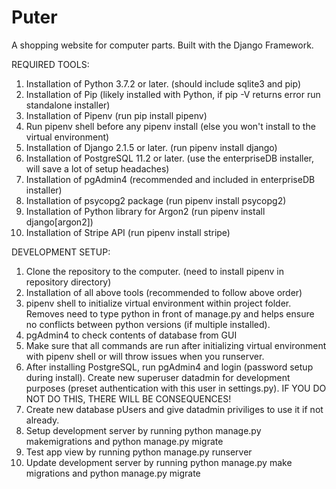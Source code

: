 # Puter
A shopping website for computer parts. Built with the Django Framework.

REQUIRED TOOLS: <br>
1. Installation of Python 3.7.2 or later. (should include sqlite3 and pip) <br>
2. Installation of Pip (likely installed with Python, if pip -V returns error run standalone installer) <br>
3. Installation of Pipenv (run pip install pipenv) <br>
4. Run pipenv shell before any pipenv install (else you won't install to the virtual environment) <br>
4. Installation of Django 2.1.5 or later. (run pipenv install django) <br>
5. Installation of PostgreSQL 11.2 or later. (use the enterpriseDB installer, will save a lot of setup headaches) <br>
6. Installation of pgAdmin4 (recommended and included in enterpriseDB installer) <br> 
7. Installation of psycopg2 package (run pipenv install psycopg2) <br>
8. Installation of Python library for Argon2 (run pipenv install django[argon2]) <br>
9. Installation of Stripe API (run pipenv install stripe) <br>

DEVELOPMENT SETUP: <br>
1. Clone the repository to the computer. (need to install pipenv in repository directory) <br>
2. Installation of all above tools (recommended to follow above order) <br>
3. pipenv shell to initialize virtual environment within project folder. Removes need to type python in front of manage.py and helps ensure no conflicts between python versions (if multiple installed). <br>
4. pgAdmin4 to check contents of database from GUI <br>
5. Make sure that all commands are run after initializing virtual environment with pipenv shell or will throw issues when you runserver. <br>
6. After installing PostgreSQL, run pgAdmin4 and login (password setup during install). Create new superuser datadmin for development purposes (preset authentication with this user in settings.py). IF YOU DO NOT DO THIS, THERE WILL BE CONSEQUENCES!<br>
7. Create new database pUsers and give datadmin priviliges to use it if not already. <br>
8. Setup development server by running python manage.py makemigrations and python manage.py migrate <br>
9. Test app view by running python manage.py runserver <br>
10. Update development server by running python manage.py make migrations and python manage.py migrate
